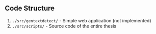 ## Code Structure

1. `./src/gentextdetect/` - Simple web application (not implemented)
2. `./src/scripts/` - Source code of the entire thesis
